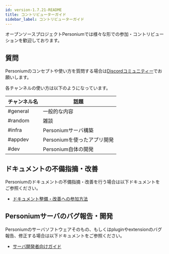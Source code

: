 ```yaml
---
id: version-1.7.21-README
title: コントリビューターガイド
sidebar_label: コントリビューターガイド
---
```


オープンソースプロジェクトPersoniumでは様々な形での参加・コントリビューションを歓迎しております。

## 質問

Personiumのコンセプトや使い方を質問する場合は[Discordコミュニティー](https://discord.gg/RgwCgvc3Ur)でお願いします。  


各チャンネルの使い方は以下のようになっています。

|チャンネル名|話題|
|----------|----|
|#general|一般的な内容|
|#random|雑談|
|#infra|Personiumサーバ構築|
|#appdev|Personiumを使ったアプリ開発|
|#dev|Personium自体の開発|

## ドキュメントの不備指摘・改善

Personiumのドキュメントの不備指摘・改善を行う場合は以下ドキュメントをご参照ください。

* [ドキュメント整備・改善への参加方法](../document-writer/README.md)

## Personiumサーバのバグ報告・開発

Personiumのサーバソフトウェアそのもの、もしくはpluginやextensionのバグ報告、修正する場合は以下ドキュメントをご参照ください。

* [サーバ開発者向けガイド](../software-developer/README.md)
